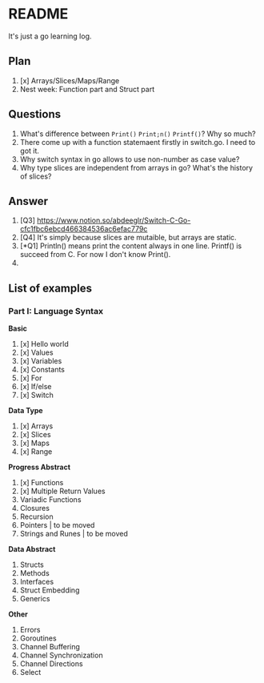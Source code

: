 # README

It's just a go learning log.

## Plan

1. [x] Arrays/Slices/Maps/Range
2. Nest week: Function part and Struct part

## Questions

1. What's difference between `Print()` `Print;n()` `Printf()`? Why so much?
2. There come up with a function statemaent firstly in switch.go. I need to got it.
3. Why switch syntax in go allows to use non-number as case value?
4. Why type slices are independent from arrays in go? What's the history of slices?

## Answer

1. [Q3] https://www.notion.so/abdeeglr/Switch-C-Go-cfc1fbc6ebcd466384536ac6efac779c
2. [Q4] It's simply because slices are mutaible, but arrays are static.
3. [\*Q1] Println() means print the content always in one line. Printf() is succeed from C. For now I don't know Print(). 
4. 


## List of examples

### Part I: Language Syntax

**Basic**

1. [x] Hello world
2. [x] Values
3. [x] Variables
4. [x] Constants
5. [x] For
6. [x] If/else
7. [x] Switch

**Data Type**

1. [x] Arrays
2. [x] Slices
3. [x] Maps
4. [x] Range

**Progress Abstract**

1. [x]  Functions
2. [x] Multiple Return Values
3. Variadic Functions
4. Closures
5. Recursion
6. Pointers | to be moved
7. Strings and Runes | to be moved

**Data Abstract**

1. Structs
2. Methods
3. Interfaces
4. Struct Embedding
5. Generics

**Other**

1. Errors
2. Goroutines
3. Channel Buffering
4. Channel Synchronization
5. Channel Directions
6. Select
